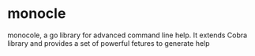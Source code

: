 # monocle

monocole, a go library for advanced command line help. It extends Cobra library and provides a set of powerful fetures to generate help

